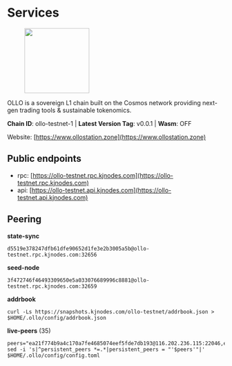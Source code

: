 # Services

<figure><img src="https://raw.githubusercontent.com/kj89/testnet_manuals/main/pingpub/logos/ollo.png" width="150" alt=""><figcaption></figcaption></figure>

OLLO is a sovereign L1 chain built on the Cosmos network providing  next-gen trading tools & sustainable tokenomics.

**Chain ID**: ollo-testnet-1 | **Latest Version Tag**: v0.0.1 | **Wasm**: OFF

Website: [https://www.ollostation.zone](https://www.ollostation.zone)


## Public endpoints

* rpc: [https://ollo-testnet.rpc.kjnodes.com](https://ollo-testnet.rpc.kjnodes.com)
* api: [https://ollo-testnet.api.kjnodes.com](https://ollo-testnet.api.kjnodes.com)

## Peering

**state-sync**

```
d5519e378247dfb61dfe90652d1fe3e2b3005a5b@ollo-testnet.rpc.kjnodes.com:32656
```

**seed-node**

```
3f472746f46493309650e5a033076689996c8881@ollo-testnet.rpc.kjnodes.com:32659
```

**addrbook**
```
curl -Ls https://snapshots.kjnodes.com/ollo-testnet/addrbook.json > $HOME/.ollo/config/addrbook.json
```

**live-peers** (35)
```
peers="ea21f774b9a4c170a7fe4685074eef5fde7db193@116.202.236.115:22046,e8bdc07477c4a49acf1a4c91e3dc34fe2372169e@161.97.153.160:26656,d4696aba0fbb58a31b2736819ddecf699d787edb@38.242.159.61:26656,125b0e30f00df3ff2ee7b29b7992ed888998ad31@65.109.28.177:47656,d5519e378247dfb61dfe90652d1fe3e2b3005a5b@65.109.68.190:32656,da8d3ca8e1c147f0037b1c43ad3de7174f5ec1b7@209.145.59.224:26656,2a8f0fada8b8b71b8154cf30ce44aebea1b5fe3d@146.59.116.136:26656,3baa3ab28418101d74a75e859b7ac0777f671c1c@65.108.204.119:26116,ad204b3422acb2e9a364941e540c99203ec22c5c@212.23.222.93:26656,43da48176665407ebbe40f809a0ec2c84ab0579e@65.109.24.121:26656,74e60a35557efc793edb10667c3fff979ccbf49f@141.95.204.81:26656,a553ae4af55d127300dd707a46e715b47a82610a@65.21.131.215:26626,ad2b0a3dfdd52bb4de8624b6b378638815f8e64b@65.109.90.178:18156,4a1dce5e59374f85d45fdb49478658b03e3d2ef3@65.21.134.202:26626,4df1895f1e1d76bc317ca2698a3fea6354eadd77@65.108.15.48:26656,7db2f25b3bceeb32769d20316d5f1567f0a4bb54@167.86.99.7:16656,ed38d885d068a963b0bc3986bb69680c34757a40@135.181.83.157:26656,0bd4dce54aad2d9b67b992fd69b51694b43d3272@149.102.147.59:32656,8c4a28db4a9f4a37725d504d6f87fb5e1aee0266@49.12.216.13:46656,46d6f338d845f2eabf046d8bbabdab70a7d94b18@89.179.33.100:26656,62ea32840aee3f7450089747d9b5c4a5b2110bb0@75.119.154.22:26656,69d2c02f413bea1376f5398646f0c2ce0f82d62e@141.94.73.93:26656,4b73754c2c10d523ffd43ca95d9cb6e0ad8204a4@5.189.148.147:26656,5f2e17783db19bcf868b03a1ee0a6e2cc47df6d3@185.16.39.3:26656,d14b740968d24aa5c31ade7dbda2b1204c40f24c@65.109.52.156:46656,958c8c3198edc57b70dd3206eb15d20e1da92bb8@185.197.195.242:36656,a99fc4e81770ca32d574cac2e8680dccc9b55f74@18.144.61.148:26656,88517ff0acf652ac8e8c76ee485da05d3ae35227@135.181.36.194:26656,7b18fb68efdd736d1cd4735e38dc833f3e002f9e@89.117.49.12:32656,9865c6e15faced6643adc228e3a59744e1b4e277@116.203.29.162:46656,98ea25336f87ebca4180c974e8b26aec55611ecb@173.212.226.128:32656,d6c5ff021b091a1fd93b9f811cf7fca0d31e8510@65.108.238.61:46656,e463f8ca93e10acf81964d845938e982c28c40f8@95.70.160.37:26656,9d0e49b8b65912ea1ee54b966dca8bd2ef29e061@78.47.159.166:26656,42beefd08b5f8580177d1506220db3a548090262@65.108.195.29:26116"
sed -i 's|^persistent_peers *=.*|persistent_peers = "'$peers'"|' $HOME/.ollo/config/config.toml
```
